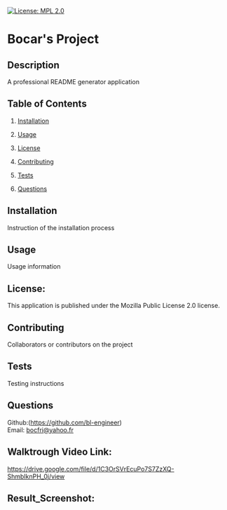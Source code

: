 [![License: MPL 2.0](https://img.shields.io/badge/License-MPL_2.0-brightgreen.svg)](https://opensource.org/licenses/MPL-2.0)
 # Bocar's Project
## Description
A professional README generator application
## Table of Contents
1. [Installation](#installation)
2. [Usage](#usage)

3. [License](#license)
4. [Contributing](#contributing)
5. [Tests](#tests)
6. [Questions](#questions)
## Installation 
Instruction of the installation process 
## Usage
Usage information
## License:
This application is published under the Mozilla Public License 2.0 license.
## Contributing
Collaborators or contributors on the project
## Tests
Testing instructions
## Questions
Github:(https://github.com/bl-engineer)  
Email: bocfri@yahoo.fr

## Walktrough Video Link:
https://drive.google.com/file/d/1C3OrSVrEcuPo7S7ZzXQ-ShmbIknPH_0j/view

## Result_Screenshot:
